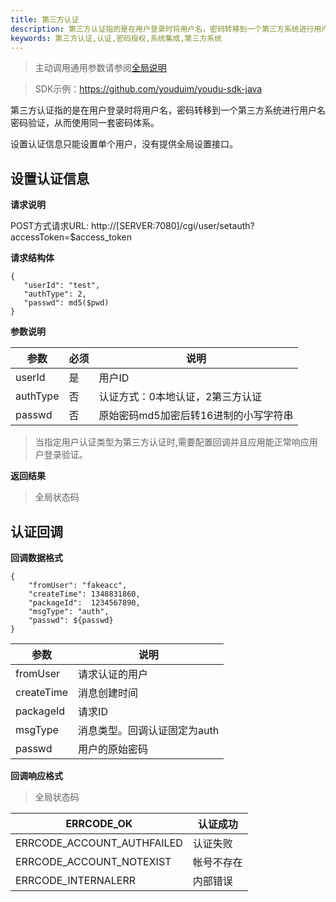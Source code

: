 ```yaml
---
title: 第三方认证
description: 第三方认证指的是在用户登录时将用户名，密码转移到一个第三方系统进行用户名密码验证，从而使用同一套密码体系。
keywords: 第三方认证,认证,密码授权,系统集成,第三方系统
---
```


> 主动调用通用参数请参阅[全局说明](c01_00002.md#_2)

> SDK示例：https://github.com/youduim/youdu-sdk-java

第三方认证指的是在用户登录时将用户名，密码转移到一个第三方系统进行用户名密码验证，从而使用同一套密码体系。

设置认证信息只能设置单个用户，没有提供全局设置接口。
## 设置认证信息

**请求说明**

POST方式请求URL:
http://[SERVER:7080]/cgi/user/setauth?accessToken=$access_token

**请求结构体**

```
{
   "userId": "test",
   "authType": 2,
   "passwd": md5($pwd)
}
```

**参数说明**

| 参数     | 必须 | 说明                                  |
| -------- | ---- | ------------------------------------- |
| userId   | 是   | 用户ID                                |
| authType | 否   | 认证方式：0本地认证，2第三方认证      |
| passwd   | 否   | 原始密码md5加密后转16进制的小写字符串 |

> 当指定用户认证类型为第三方认证时,需要配置回调并且应用能正常响应用户登录验证。

**返回结果**

> 全局状态码

## 认证回调

**回调数据格式**

```
{
    "fromUser": "fakeacc",
    "createTime": 1348831860,
    "packageId":  1234567890,
    "msgType": "auth",
    "passwd": ${passwd}
}
```

| 参数       | 说明                         |
| ---------- | ---------------------------- |
| fromUser   | 请求认证的用户               |
| createTime | 消息创建时间                 |
| packageId  | 请求ID                       |
| msgType    | 消息类型。回调认证固定为auth |
| passwd     | 用户的原始密码               |

**回调响应格式**

> 全局状态码

| ERRCODE_OK                 | 认证成功   |
| -------------------------- | ---------- |
| ERRCODE_ACCOUNT_AUTHFAILED | 认证失败   |
| ERRCODE_ACCOUNT_NOTEXIST   | 帐号不存在 |
| ERRCODE_INTERNALERR        | 内部错误   |